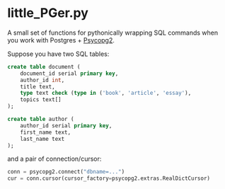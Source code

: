 little_PGer.py
==============

A small set of functions for pythonically wrapping SQL commands when
you work with Postgres + [Psycopg2](http://www.initd.org/psycopg/).

Suppose you have two SQL tables:

```sql
create table document (
    document_id serial primary key,
    author_id int,
    title text,
    type text check (type in ('book', 'article', 'essay'),
    topics text[]
);

create table author (
    author_id serial primary key,
    first_name text,
    last_name text
);
```

and a pair of connection/cursor:

```python
conn = psycopg2.connect("dbname=...")
cur = conn.cursor(cursor_factory=psycopg2.extras.RealDictCursor)
```
